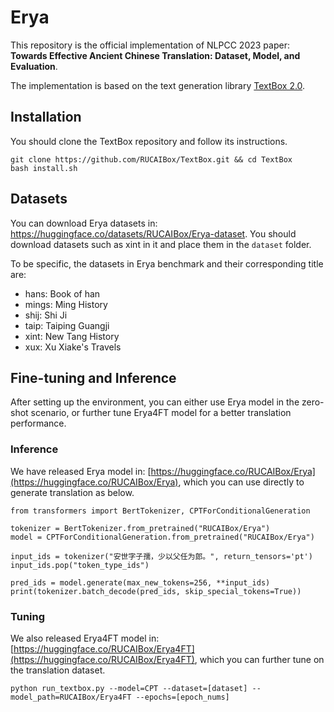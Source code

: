 # Erya
This repository is the official implementation of NLPCC 2023 paper: **Towards Effective Ancient Chinese Translation: Dataset, Model, and Evaluation**. 

The implementation is based on the text generation library [TextBox 2.0](https://github.com/RUCAIBox/TextBox).

## Installation
You should clone the TextBox repository and follow its instructions.
```
git clone https://github.com/RUCAIBox/TextBox.git && cd TextBox
bash install.sh
```

## Datasets

You can download Erya datasets in: https://huggingface.co/datasets/RUCAIBox/Erya-dataset. You should download datasets such as xint in it and place them in the `dataset` folder.

To be specific, the datasets in Erya benchmark and their corresponding title are:

- hans: Book of han
- mings: Ming History
- shij: Shi Ji
- taip: Taiping Guangji
- xint: New Tang History
- xux: Xu Xiake's Travels


## Fine-tuning and Inference
After setting up the environment, you can either use Erya model in the zero-shot scenario, or further tune Erya4FT model for a better translation performance.

### Inference
We have released Erya model in: [https://huggingface.co/RUCAIBox/Erya](https://huggingface.co/RUCAIBox/Erya), which you can use directly to generate translation as below.

```
from transformers import BertTokenizer, CPTForConditionalGeneration

tokenizer = BertTokenizer.from_pretrained("RUCAIBox/Erya")
model = CPTForConditionalGeneration.from_pretrained("RUCAIBox/Erya")

input_ids = tokenizer("安世字子孺，少以父任为郎。", return_tensors='pt')
input_ids.pop("token_type_ids")

pred_ids = model.generate(max_new_tokens=256, **input_ids)
print(tokenizer.batch_decode(pred_ids, skip_special_tokens=True))
```

### Tuning
We also released Erya4FT model in: [https://huggingface.co/RUCAIBox/Erya4FT](https://huggingface.co/RUCAIBox/Erya4FT), which you can further tune on the translation dataset.

```
python run_textbox.py --model=CPT --dataset=[dataset] --model_path=RUCAIBox/Erya4FT --epochs=[epoch_nums]
```


